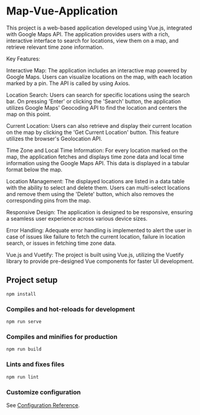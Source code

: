 # Map-Vue-Application

This project is a web-based application developed using Vue.js, integrated with Google Maps API. The application provides users with a rich, interactive interface to search for locations, view them on a map, and retrieve relevant time zone information.

Key Features:

Interactive Map: The application includes an interactive map powered by Google Maps. Users can visualize locations on the map, with each location marked by a pin. The API is called by using Axios.

Location Search: Users can search for specific locations using the search bar. On pressing 'Enter' or clicking the 'Search' button, the application utilizes Google Maps' Geocoding API to find the location and centers the map on this point.

Current Location: Users can also retrieve and display their current location on the map by clicking the 'Get Current Location' button. This feature utilizes the browser's Geolocation API.

Time Zone and Local Time Information: For every location marked on the map, the application fetches and displays time zone data and local time information using the Google Maps API. This data is displayed in a tabular format below the map.

Location Management: The displayed locations are listed in a data table with the ability to select and delete them. Users can multi-select locations and remove them using the 'Delete' button, which also removes the corresponding pins from the map.

Responsive Design: The application is designed to be responsive, ensuring a seamless user experience across various device sizes.

Error Handling: Adequate error handling is implemented to alert the user in case of issues like failure to fetch the current location, failure in location search, or issues in fetching time zone data.

Vue.js and Vuetify: The project is built using Vue.js, utilizing the Vuetify library to provide pre-designed Vue components for faster UI development.

## Project setup
```
npm install
```

### Compiles and hot-reloads for development
```
npm run serve
```

### Compiles and minifies for production
```
npm run build
```

### Lints and fixes files
```
npm run lint
```

### Customize configuration
See [Configuration Reference](https://cli.vuejs.org/config/).
